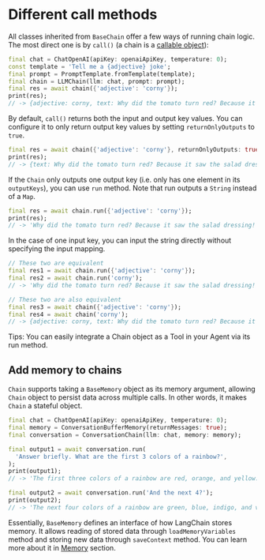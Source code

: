 # Different call methods

All classes inherited from `BaseChain` offer a few ways of running chain logic. 
The most direct one is by `call()` (a chain is a 
[callable object](https://dart.dev/language/callable-objects)):

```dart
final chat = ChatOpenAI(apiKey: openaiApiKey, temperature: 0);
const template = 'Tell me a {adjective} joke';
final prompt = PromptTemplate.fromTemplate(template);
final chain = LLMChain(llm: chat, prompt: prompt);
final res = await chain({'adjective': 'corny'});
print(res);
// -> {adjective: corny, text: Why did the tomato turn red? Because it saw the salad dressing!}
```

By default, `call()` returns both the input and output key values. You can 
configure it to only return output key values by setting `returnOnlyOutputs` to 
`true`.

```dart
final res = await chain({'adjective': 'corny'}, returnOnlyOutputs: true);
print(res);
// -> {text: Why did the tomato turn red? Because it saw the salad dressing!}
```

If the `Chain` only outputs one output key (i.e. only has one element in its 
`outputKeys`), you can use `run` method. Note that run outputs a `String` 
instead of a `Map`.

```dart
final res = await chain.run({'adjective': 'corny'});
print(res);
// -> 'Why did the tomato turn red? Because it saw the salad dressing!'
```

In the case of one input key, you can input the string directly without 
specifying the input mapping.

```dart
// These two are equivalent
final res1 = await chain.run({'adjective': 'corny'});
final res2 = await chain.run('corny');
// -> 'Why did the tomato turn red? Because it saw the salad dressing!'

// These two are also equivalent
final res3 = await chain({'adjective': 'corny'});
final res4 = await chain('corny');
// -> {adjective: corny, text: Why did the tomato turn red? Because it saw the salad dressing!}
```

Tips: You can easily integrate a Chain object as a Tool in your Agent via its 
run method.

## Add memory to chains

`Chain` supports taking a `BaseMemory` object as its memory argument, allowing
`Chain` object to persist data across multiple calls. In other words, it makes 
`Chain` a stateful object.

```dart
final chat = ChatOpenAI(apiKey: openaiApiKey, temperature: 0);
final memory = ConversationBufferMemory(returnMessages: true);
final conversation = ConversationChain(llm: chat, memory: memory);

final output1 = await conversation.run(
  'Answer briefly. What are the first 3 colors of a rainbow?',
);
print(output1);
// -> 'The first three colors of a rainbow are red, orange, and yellow.'

final output2 = await conversation.run('And the next 4?');
print(output2);
// -> 'The next four colors of a rainbow are green, blue, indigo, and violet.'
```

Essentially, `BaseMemory` defines an interface of how LangChain stores memory. 
It allows reading of stored data through `loadMemoryVariables` method and 
storing new data through `saveContext` method. You can learn more about it 
in [Memory](/modules/memory/memory.md) section.
